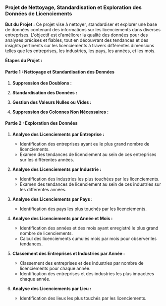 ### Projet de Nettoyage, Standardisation et Exploration des Données de Licenciements

**But du Projet :**
Ce projet vise à nettoyer, standardiser et explorer une base de données contenant des informations sur les licenciements dans diverses entreprises. L'objectif est d'améliorer la qualité des données pour des analyses précises et fiables, tout en découvrant des tendances et des insights pertinents sur les licenciements à travers différentes dimensions telles que les entreprises, les industries, les pays, les années, et les mois.

**Étapes du Projet :**

#### Partie 1 : Nettoyage et Standardisation des Données

1. **Suppression des Doublons :**
   
2. **Standardisation des Données :**

3. **Gestion des Valeurs Nulles ou Vides :**

4. **Suppression des Colonnes Non Nécessaires :**
   
#### Partie 2 : Exploration des Données

1. **Analyse des Licenciements par Entreprise :**
   - Identification des entreprises ayant eu le plus grand nombre de licenciements.
   - Examen des tendances de licenciement au sein de ces entreprises sur les différentes années.

2. **Analyse des Licenciements par Industrie :**
   - Identification des industries les plus touchées par les licenciements.
   - Examen des tendances de licenciement au sein de ces industries sur les différentes années.

3. **Analyse des Licenciements par Pays :**
   - Identification des pays les plus touchés par les licenciements.

4. **Analyse des Licenciements par Année et Mois :**
   - Identification des années et des mois ayant enregistré le plus grand nombre de licenciements.
   - Calcul des licenciements cumulés mois par mois pour observer les tendances.

5. **Classement des Entreprises et Industries par Année :**
   - Classement des entreprises et des industries par nombre de licenciements pour chaque année.
   - Identification des entreprises et des industries les plus impactées chaque année.

6. **Analyse des Licenciements par Lieu :**
   - Identification des lieux les plus touchés par les licenciements.

